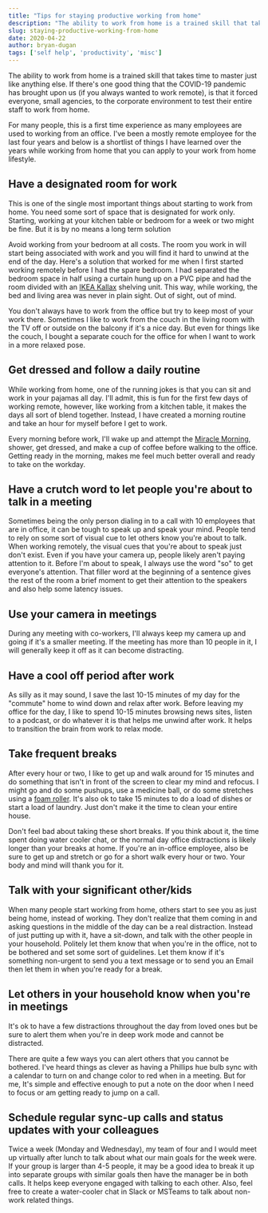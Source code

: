 ```yaml
---
title: "Tips for staying productive working from home"
description: "The ability to work from home is a trained skill that takes time to master just like anything else. Some tips from a remote employee."
slug: staying-productive-working-from-home
date: 2020-04-22
author: bryan-dugan
tags: ['self help', 'productivity', 'misc']
---
```


The ability to work from home is a trained skill that takes time to master just like anything else. If there's one good thing that the COVID-19 pandemic has brought upon us (if you always wanted to work remote), is that it forced everyone, small agencies, to the corporate environment to test their entire staff to work from home.

For many people, this is a first time experience as many employees are used to working from an office. I've been a mostly remote employee for the last four years and below is a shortlist of things I have learned over the years while working from home that you can apply to your work from home lifestyle.

## Have a designated room for work

This is one of the single most important things about starting to work from home. You need some sort of space that is designated for work only. Starting, working at your kitchen table or bedroom for a week or two might be fine. But it is by no means a long term solution

Avoid working from your bedroom at all costs. The room you work in will start being associated with work and you will find it hard to unwind at the end of the day. Here's a solution that worked for me when I first started working remotely before I had the spare bedroom. I had separated the bedroom space in half using a curtain hung up on a PVC pipe and had the room divided with an [IKEA Kallax](https://www.ikea.com/us/en/p/kallax-shelf-unit-black-brown-10275862/) shelving unit. This way, while working, the bed and living area was never in plain sight. Out of sight, out of mind.

You don't always have to work from the office but try to keep most of your work there. Sometimes I like to work from the couch in the living room with the TV off or outside on the balcony if it's a nice day. But even for things like the couch, I bought a separate couch for the office for when I want to work in a more relaxed pose.

## Get dressed and follow a daily routine

While working from home, one of the running jokes is that you can sit and work in your pajamas all day. I'll admit, this is fun for the first few days of working remote, however, like working from a kitchen table, it makes the days all sort of blend together. Instead, I have created a morning routine and take an hour for myself before I get to work.

Every morning before work, I'll wake up and attempt the [Miracle Morning](https://amzn.to/3gjHxuE), shower, get dressed, and make a cup of coffee before walking to the office. Getting ready in the morning, makes me feel much better overall and ready to take on the workday.

## Have a crutch word to let people you're about to talk in a meeting

Sometimes being the only person dialing in to a call with 10 employees that are in office, it can be tough to speak up and speak your mind. People tend to rely on some sort of visual cue to let others know you're about to talk. When working remotely, the visual cues that you're about to speak just don't exist. Even if you have your camera up, people likely aren't paying attention to it. Before I'm about to speak, I always use the word "so" to get everyone's attention. That filler word at the beginning of a sentence gives the rest of the room a brief moment to get their attention to the speakers and also help some latency issues.

## Use your camera in meetings

During any meeting with co-workers, I'll always keep my camera up and going if it's a smaller meeting. If the meeting has more than 10 people in it, I will generally keep it off as it can become distracting.

## Have a cool off period after work

As silly as it may sound, I save the last 10-15 minutes of my day for the "commute" home to wind down and relax after work. Before leaving my office for the day, I like to spend 10-15 minutes browsing news sites, listen to a podcast, or do whatever it is that helps me unwind after work. It helps to transition the brain from work to relax mode.

## Take frequent breaks

After every hour or two, I like to get up and walk around for 15 minutes and do something that isn't in front of the screen to clear my mind and refocus. I might go and do some pushups, use a medicine ball, or do some stretches using a [foam roller](https://amzn.to/2B4QV5k). It's also ok to take 15 minutes to do a load of dishes or start a load of laundry. Just don't make it the time to clean your entire house.

Don't feel bad about taking these short breaks. If you think about it, the time spent doing water cooler chat, or the normal day office distractions is likely longer than your breaks at home. If you're an in-office employee, also be sure to get up and stretch or go for a short walk every hour or two. Your body and mind will thank you for it.

## Talk with your significant other/kids

When many people start working from home, others start to see you as just being home, instead of working. They don't realize that them coming in and asking questions in the middle of the day can be a real distraction. Instead of just putting up with it, have a sit-down, and talk with the other people in your household. Politely let them know that when you're in the office, not to be bothered and set some sort of guidelines. Let them know if it's something non-urgent to send you a text message or to send you an Email then let them in when you're ready for a break.

## Let others in your household know when you're in meetings

It's ok to have a few distractions throughout the day from loved ones but be sure to alert them when you're in deep work mode and cannot be distracted.

There are quite a few ways you can alert others that you cannot be bothered. I've heard things as clever as having a Phillips hue bulb sync with a calendar to turn on and change color to red when in a meeting. But for me, It's simple and effective enough to put a note on the door when I need to focus or am getting ready to jump on a call.

## Schedule regular sync-up calls and status updates with your colleagues

Twice a week (Monday and Wednesday), my team of four and I would meet up virtually after lunch to talk about what our main goals for the week were. If your group is larger than 4-5 people, it may be a good idea to break it up into separate groups with similar goals then have the manager be in both calls. It helps keep everyone engaged with talking to each other. Also, feel free to create a water-cooler chat in Slack or MSTeams to talk about non-work related things.
